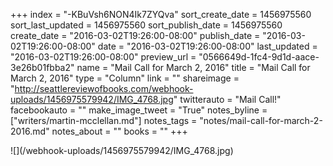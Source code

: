 +++
index = "-KBuVsh6NON4Ik7ZYQva"
sort_create_date = 1456975560
sort_last_updated = 1456975560
sort_publish_date = 1456975560
create_date = "2016-03-02T19:26:00-08:00"
publish_date = "2016-03-02T19:26:00-08:00"
date = "2016-03-02T19:26:00-08:00"
last_updated = "2016-03-02T19:26:00-08:00"
preview_url = "0566649d-1fc4-9d1d-aace-3e26b01fbba2"
name = "Mail Call for March 2, 2016"
title = "Mail Call for March 2, 2016"
type = "Column"
link = ""
shareimage = "http://seattlereviewofbooks.com/webhook-uploads/1456975579942/IMG_4768.jpg"
twitterauto = "Mail Call!"
facebookauto = ""
make_image_tweet = "True"
notes_byline = ["writers/martin-mcclellan.md"]
notes_tags = "notes/mail-call-for-march-2-2016.md"
notes_about = ""
books = ""
+++
<p class="image">![](/webhook-uploads/1456975579942/IMG_4768.jpg)</p>
